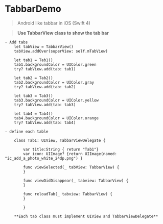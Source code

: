 # TabbarDemo 
> Android like tabbar in iOS (Swift 4)


> **Use TabbarView class to show the tab bar**

	- Add tabs
		let tabView = TabbarView()
		tabView.addOver(superView: self.mTabView)
		
		let tab1 = Tab1()
		tab1.backgroundColor = UIColor.green
		try? tabView.add(tab: tab1)

		let tab2 = Tab2()
		tab2.backgroundColor = UIColor.gray
		try? tabView.add(tab: tab2)

		let tab3 = Tab3()
		tab3.backgroundColor = UIColor.yellow
		try? tabView.add(tab: tab3)

		let tab4 = Tab4()
		tab4.backgroundColor = UIColor.orange
		try? tabView.add(tab: tab4)

	- define each table
	
		class Tab1: UIView, TabbarViewDelegate {
	
			var title:String { return "Tab1"}
			var icon: UIImage? {return UIImage(named: "ic_add_a_photo_white_24dp.png") }
	
			func viewSelected(_ tabView: TabbarView) {
			}
	
			func viewDidDisappear(_ tabview: TabbarView) {
			}
	
			func reloadTab(_ tabview: TabbarView) {
			}
	
			}
			
		**Each tab class must implement UIView and TabbarViewDelegate**

